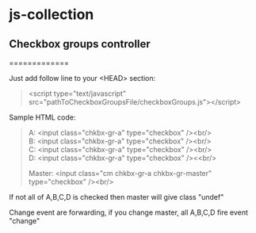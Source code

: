 # js-collection

## Checkbox groups controller
=============

Just add follow line to your &lt;HEAD&gt; section:
>&lt;script type="text/javascript" src="pathToCheckboxGroupsFile/checkboxGroups.js"&gt;&lt;/script&gt;
>

Sample HTML code:

>A: &lt;input class="chkbx-gr-a" type="checkbox" /&gt;&lt;br/&gt;<br/>
>B: &lt;input class="chkbx-gr-a" type="checkbox" /&gt;&lt;br/&gt;<br/>
>C: &lt;input class="chkbx-gr-a" type="checkbox" /&gt;&lt;br/&gt;<br/>
>D: &lt;input class="chkbx-gr-a" type="checkbox" /&gt;&lt;&lt;br/&gt;<br/>
>
>
>Master: &lt;input class="cm chkbx-gr-a chkbx-gr-master" type="checkbox" /&gt;&lt;br/&gt;


If not all of A,B,C,D is checked then master will give class "undef"

Change event are forwarding, if you change master, all A,B,C,D fire event "change"
